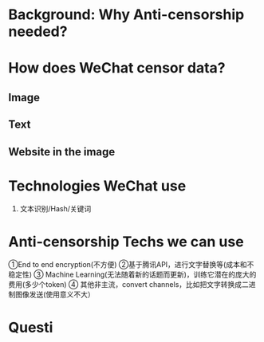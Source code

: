 # Background: Why Anti-censorship needed? 
# How does WeChat censor data?  
## Image
## Text
## Website in the image 
# Technologies WeChat use
1. 文本识别/Hash/关键词
# Anti-censorship Techs we can use
①End to end encryption(不方便)
②基于腾讯API，进行文字替换等(成本和不稳定性)
③ Machine Learning(无法随着新的话题而更新)，训练它潜在的庞大的费用(多少个token)
④ 其他非主流，convert channels，比如把文字转换成二进制图像发送(使用意义不大）

# Questi